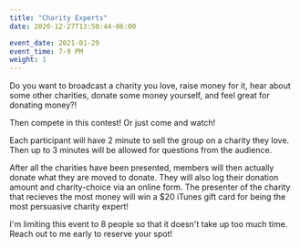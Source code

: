 ```yaml
---
title: "Charity Experts"
date: 2020-12-27T13:50:44-06:00

event_date: 2021-01-29
event_time: 7-9 PM
weight: 1
---
```


Do you want to broadcast a charity you love, raise money for it, hear about some other charities, donate some money yourself, and feel great for donating money?!

Then compete in this contest!  Or just come and watch!

Each participant will have 2 minute to sell the group on a charity they love.  Then up to 3 minutes will be allowed for questions from the audience.

After all the charities have been presented, members will then actually donate what they are moved to donate.  They will also log their donation amount and charity-choice via an online form.  The presenter of the charity that recieves the most money will win a $20 iTunes gift card for being the most persuasive charity expert!

I'm limiting this event to 8 people so that it doesn't take up too much time.  Reach out to me early to reserve your spot!